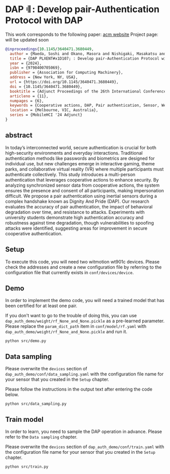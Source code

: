 
# DAP 𝄇 : Develop pair-Authentication Protocol with DAP

This work corresponds to the following paper: [acm website](https://dl.acm.org/doi/abs/10.1145/3640471.3680449)
Project page: will be updated soon

```bibtex
@inproceedings{10.1145/3640471.3680449,
  author = {Maeda, Soshi and Okano, Masora and Nishigaki, Masakatsu and Ohki, Tetsushi},
  title = {DAP PLXENT#x1D107; : Develop pair-Authentication Protocol with DAP},
  year = {2024},
  isbn = {9798400705069},
  publisher = {Association for Computing Machinery},
  address = {New York, NY, USA},
  url = {https://doi.org/10.1145/3640471.3680449},
  doi = {10.1145/3640471.3680449},
  booktitle = {Adjunct Proceedings of the 26th International Conference on Mobile Human-Computer Interaction},
  articleno = {11},
  numpages = {6},
  keywords = {Cooperative actions, DAP, Pair authentication, Sensor, Wearables},
  location = {Melbourne, VIC, Australia},
  series = {MobileHCI '24 Adjunct}
}
```

## abstract

In today’s interconnected world, secure authentication is crucial for both high-security environments and everyday interactions. Traditional authentication methods like passwords and biometrics are designed for individual use, but new challenges emerge in interactive gaming, theme parks, and collaborative virtual reality (VR) where multiple participants must authenticate collectively. This study introduces a multi-person authentication that leverages cooperative actions to enhance security. By analyzing synchronized sensor data from cooperative actions, the system ensures the presence and consent of all participants, making impersonation difficult. We propose a pair authentication using inertial sensors during a complex handshake known as Dignity And Pride (DAP). Our research evaluates the accuracy of pair authentication, the impact of behavioral degradation over time, and resistance to attacks. Experiments with university students demonstrate high authentication accuracy and robustness against time degradation, though vulnerabilities to spoofing attacks were identified, suggesting areas for improvement in secure cooperative authentication.

## Setup

To execute this code, you will need two witmotion wt901c devices. Please check the addresses and create a new configuration file by referring to the configuration file that currently exists in `conf/devices/device`.

## Demo

In order to implement the demo code, you will need a trained model that has been certified for at least one pair.

If you don't want to go to the trouble of doing this, you can use `dap_auth_demo/weight/rf_None_and_None.pickle` as a pre-learned parameter. Please replace the `param_dict_path` item in `conf/model/rf.yaml` with `dap_auth_demo/weight/rf_None_and_None.pickle` and run it.

```shell
python src/demo.py
```

## Data sampling

Please overwrite the `devices` section of `dap_auth_demo/conf/data_sampling.yaml` with the configuration file name for your sensor that you created in the `Setup` chapter.

Please follow the instructions in the output text after entering the code below.

```shell
python src/data_sampling.py
```

## Train model

In order to learn, you need to sample the DAP operation in advance. Please refer to the `Data sampling` chapter.

Please overwrite the `devices` section of `dap_auth_demo/conf/train.yaml` with the configuration file name for your sensor that you created in the `Setup` chapter.

```shell
python src/train.py
```
